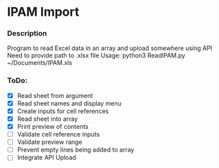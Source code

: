 # IPAM Import

### Description

Program to read Excel data in an array and upload somewhere using API
Need to provide path to .xlsx file
Usage: python3 ReadIPAM.py ~/Documents/IPAM.xls

### ToDo:

- [x] Read sheet from argument
- [x] Read sheet names and display menu
- [x] Create inputs for cell references
- [x] Read sheet into array
- [x] Print preview of contents
- [ ] Validate cell reference inputs
- [ ] Validate preview range
- [ ] Prevent empty lines being added to array
- [ ] Integrate API Upload